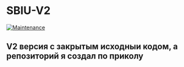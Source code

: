 # SBIU-V2
<a href="" target="_blank"><img alt="Maintenance" src="https://img.shields.io/badge/Maintained%3F-yes-green.svg" /></a>
## V2 версия с закрытым исходныи кодом, а репозиторий я создал по приколу
